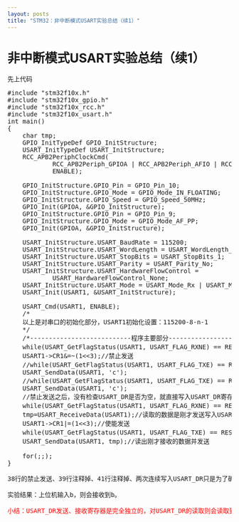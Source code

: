 ```yaml
---
layout: posts
title: "STM32：非中断模式USART实验总结（续1）"
---
```


# 非中断模式USART实验总结（续1）
先上代码
<pre class="prettyprint linenums">
#include "stm32f10x.h"  
#include "stm32f10x_gpio.h"  
#include "stm32f10x_rcc.h"  
#include "stm32f10x_usart.h"  
int main()  
{  
    char tmp;  
    GPIO_InitTypeDef GPIO_InitStructure;  
    USART_InitTypeDef USART_InitStructure;  
    RCC_APB2PeriphClockCmd(  
            RCC_APB2Periph_GPIOA | RCC_APB2Periph_AFIO | RCC_APB2Periph_USART1,  
            ENABLE);  
  
    GPIO_InitStructure.GPIO_Pin = GPIO_Pin_10;  
    GPIO_InitStructure.GPIO_Mode = GPIO_Mode_IN_FLOATING;  
    GPIO_InitStructure.GPIO_Speed = GPIO_Speed_50MHz;  
    GPIO_Init(GPIOA, &GPIO_InitStructure);  
    GPIO_InitStructure.GPIO_Pin = GPIO_Pin_9;  
    GPIO_InitStructure.GPIO_Mode = GPIO_Mode_AF_PP;  
    GPIO_Init(GPIOA, &GPIO_InitStructure);  
  
    USART_InitStructure.USART_BaudRate = 115200;  
    USART_InitStructure.USART_WordLength = USART_WordLength_8b;  
    USART_InitStructure.USART_StopBits = USART_StopBits_1;  
    USART_InitStructure.USART_Parity = USART_Parity_No;  
    USART_InitStructure.USART_HardwareFlowControl =  
            USART_HardwareFlowControl_None;  
    USART_InitStructure.USART_Mode = USART_Mode_Rx | USART_Mode_Tx;  
    USART_Init(USART1, &USART_InitStructure);  
  
    USART_Cmd(USART1, ENABLE);  
    /* 
    以上是对串口的初始化部分，USART1初始化设置：115200-8-n-1 
    */  
    /*---------------------------程序主要部分-------------------------------------*/  
    while(USART_GetFlagStatus(USART1, USART_FLAG_RXNE) == RESET);//收到数据  
    USART1->CR1&=~(1<<3);//禁止发送  
    //while(USART_GetFlagStatus(USART1, USART_FLAG_TXE) == RESET);//USART_DR寄存器为空  
    USART_SendData(USART1, 'c');  
    //while(USART_GetFlagStatus(USART1, USART_FLAG_TXE) == RESET);//USART_DR寄存器为空  
    USART_SendData(USART1, 'c');  
    //禁止发送之后，没有检查USART_DR是否为空，就直接写入USART_DR寄存器就是为了确保USART_DR的写入。  
    while(USART_GetFlagStatus(USART1, USART_FLAG_RXNE) == RESET);//再次检查接收数据标志  
    tmp=USART_ReceiveData(USART1);//读取的数据是刚才发送写入USART_DR的还是刚才接收到的数据呢？  
    USART1->CR1|=(1<<3);//使能发送  
    while(USART_GetFlagStatus(USART1, USART_FLAG_TXE) == RESET);//USART_DR寄存器为空  
    USART_SendData(USART1, tmp);//读出刚才接收的数据并发送  
  
    for(;;);  
}
</xmp>
38行的禁止发送、39行注释掉、41行注释掉、两次连续写入USART_DR只是为了确保USART_DR发送寄存器不为空。然后再次检查接收寄存器并且读取到tmp，然后再开启发送，等待发送寄存器空时发送刚才读取的数据。<br>
实验结果：上位机输入b，则会接收到b。<br>
<font color="red">小结：USART_DR发送、接收寄存器是完全独立的，对USART_DR的读取则会读取到USAR_DR接收寄存器，对USART_DR的写则会写到USART_DR的发送寄存器。关于手册中“包含了发送或接收的数据。由于它是由两个寄存器组成的，一个给发送用(TDR) ，一个给接收用(RDR) ，该寄存器兼具读和写的功能。”的验证，由上一节的%90提高到%99。</font>